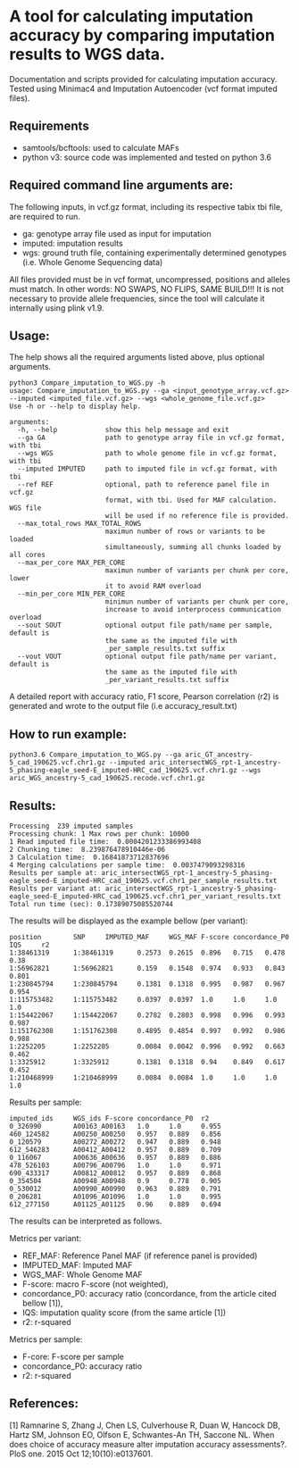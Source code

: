 # A tool for calculating imputation accuracy by comparing imputation results to WGS data.

Documentation and scripts provided for calculating imputation accuracy. Tested using Minimac4 and Imputation Autoencoder (vcf format imputed files).

## Requirements

- samtools/bcftools: used to calculate MAFs
- python v3: source code was implemented and tested on python 3.6

## Required command line arguments are:

The following inputs, in vcf.gz format, including its respective tabix tbi file, are required to run.

- ga: genotype array file used as input for imputation
- imputed: imputation results
- wgs: ground truth file, containing experimentally determined genotypes (i.e. Whole Genome Sequencing data)

All files provided must be in vcf format, uncompressed, positions and alleles must match. In other words: NO SWAPS, NO FLIPS, SAME BUILD!!! It is not necessary to provide allele frequencies, since the tool will calculate it internally using plink v1.9.

## Usage:

The help shows all the required arguments listed above, plus optional arguments.

```
python3 Compare_imputation_to_WGS.py -h
usage: Compare_imputation_to_WGS.py --ga <input_genotype_array.vcf.gz> --imputed <imputed_file.vcf.gz> --wgs <whole_genome_file.vcf.gz>
Use -h or --help to display help.

arguments:
  -h, --help            show this help message and exit
  --ga GA               path to genotype array file in vcf.gz format, with tbi
  --wgs WGS             path to whole genome file in vcf.gz format, with tbi
  --imputed IMPUTED     path to imputed file in vcf.gz format, with tbi
  --ref REF             optional, path to reference panel file in vcf.gz
                        format, with tbi. Used for MAF calculation. WGS file
                        will be used if no reference file is provided.
  --max_total_rows MAX_TOTAL_ROWS
                        maximun number of rows or variants to be loaded
                        simultaneously, summing all chunks loaded by all cores
  --max_per_core MAX_PER_CORE
                        maximun number of variants per chunk per core, lower
                        it to avoid RAM overload
  --min_per_core MIN_PER_CORE
                        minimun number of variants per chunk per core,
                        increase to avoid interprocess communication overload
  --sout SOUT           optional output file path/name per sample, default is
                        the same as the imputed file with
                        _per_sample_results.txt suffix
  --vout VOUT           optional output file path/name per variant, default is
                        the same as the imputed file with
                        _per_variant_results.txt suffix
```

A detailed report with accuracy ratio, F1 score, Pearson correlation (r2) is generated and wrote to the output file (i.e accuracy_result.txt)

## How to run example:
```
python3.6 Compare_imputation_to_WGS.py --ga aric_GT_ancestry-5_cad_190625.vcf.chr1.gz --imputed aric_intersectWGS_rpt-1_ancestry-5_phasing-eagle_seed-E_imputed-HRC_cad_190625.vcf.chr1.gz --wgs aric_WGS_ancestry-5_cad_190625.recode.vcf.chr1.gz
```

## Results:

```
Processing  239 imputed samples
Processing chunk: 1 Max rows per chunk: 10000
1 Read imputed file time:  0.0004201233386993408
2 Chunking time:  8.239876478910446e-06
3 Calculation time:  0.16841873712837696
4 Merging calculations per sample time:  0.0037479093298316
Results per sample at: aric_intersectWGS_rpt-1_ancestry-5_phasing-eagle_seed-E_imputed-HRC_cad_190625.vcf.chr1_per_sample_results.txt
Results per variant at: aric_intersectWGS_rpt-1_ancestry-5_phasing-eagle_seed-E_imputed-HRC_cad_190625.vcf.chr1_per_variant_results.txt
Total run time (sec): 0.17389075085520744

```

The results will be displayed as the example bellow (per variant):
```
position        SNP     IMPUTED_MAF     WGS_MAF F-score concordance_P0  IQS     r2
1:38461319      1:38461319      0.2573  0.2615  0.896   0.715   0.478   0.38
1:56962821      1:56962821      0.159   0.1548  0.974   0.933   0.843   0.801
1:230845794     1:230845794     0.1381  0.1318  0.995   0.987   0.967   0.954
1:115753482     1:115753482     0.0397  0.0397  1.0     1.0     1.0     1.0
1:154422067     1:154422067     0.2782  0.2803  0.998   0.996   0.993   0.987
1:151762308     1:151762308     0.4895  0.4854  0.997   0.992   0.986   0.988
1:2252205       1:2252205       0.0084  0.0042  0.996   0.992   0.663   0.462
1:3325912       1:3325912       0.1381  0.1318  0.94    0.849   0.617   0.452
1:210468999     1:210468999     0.0084  0.0084  1.0     1.0     1.0     1.0
```

Results per sample:
```
imputed_ids     WGS_ids F-score concordance_P0  r2
0_326990        A00163_A00163   1.0     1.0     0.955
460_124582      A00250_A00250   0.957   0.889   0.856
0_120579        A00272_A00272   0.947   0.889   0.948
612_546283      A00412_A00412   0.957   0.889   0.709
0_116067        A00636_A00636   0.957   0.889   0.886
478_526103      A00796_A00796   1.0     1.0     0.971
690_433317      A00812_A00812   0.957   0.889   0.868
0_354504        A00948_A00948   0.9     0.778   0.905
0_530012        A00990_A00990   0.963   0.889   0.791
0_206281        A01096_A01096   1.0     1.0     0.995
612_277150      A01125_A01125   0.96    0.889   0.694
```

The results can be interpreted as follows.

Metrics per variant:
- REF_MAF: Reference Panel MAF (if reference panel is provided)
- IMPUTED_MAF: Imputed MAF
- WGS_MAF: Whole Genome MAF
- F-score: macro F-score (not weighted),
- concordance_P0: accuracy ratio (concordance, from the article cited bellow [1]),
- IQS: imputation quality score (from the same article [1])
- r2: r-squared

Metrics per sample:
- F-core: F-score per sample
- concordance_P0: accuracy ratio
- r2: r-squared

## References:

[1] Ramnarine S, Zhang J, Chen LS, Culverhouse R, Duan W, Hancock DB, Hartz SM, Johnson EO, Olfson E, Schwantes-An TH, Saccone NL. When does choice of accuracy measure alter imputation accuracy assessments?. PloS one. 2015 Oct 12;10(10):e0137601.
